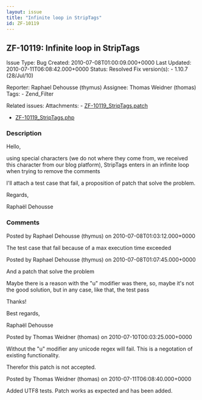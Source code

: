 ```yaml
---
layout: issue
title: "Infinite loop in StripTags"
id: ZF-10119
---
```


ZF-10119: Infinite loop in StripTags
------------------------------------

 Issue Type: Bug Created: 2010-07-08T01:00:09.000+0000 Last Updated: 2010-07-11T06:08:42.000+0000 Status: Resolved Fix version(s): - 1.10.7 (28/Jul/10)
 
 Reporter:  Raphael Dehousse (thymus)  Assignee:  Thomas Weidner (thomas)  Tags: - Zend\_Filter
 
 Related issues: 
 Attachments: - [ZF-10119\_StripTags.patch](/issues/secure/attachment/13196/ZF-10119_StripTags.patch)
- [ZF-10119\_StripTags.php](/issues/secure/attachment/13195/ZF-10119_StripTags.php)
 
### Description

Hello,

using special characters (we do not where they come from, we received this character from our blog platform), StripTags enters in an infinite loop when trying to remove the comments

I'll attach a test case that fail, a proposition of patch that solve the problem.

Regards,

Raphaël Dehousse

 

 

### Comments

Posted by Raphael Dehousse (thymus) on 2010-07-08T01:03:12.000+0000

The test case that fail because of a max execution time exceeded

 

 

Posted by Raphael Dehousse (thymus) on 2010-07-08T01:07:45.000+0000

And a patch that solve the problem

Maybe there is a reason with the "u" modifier was there, so, maybe it's not the good solution, but in any case, like that, the test pass

Thanks!

Best regards,

Raphaël Dehousse

 

 

Posted by Thomas Weidner (thomas) on 2010-07-10T00:03:25.000+0000

Without the "u" modifier any unicode regex will fail. This is a negotation of existing functionality.

Therefor this patch is not accepted.

 

 

Posted by Thomas Weidner (thomas) on 2010-07-11T06:08:40.000+0000

Added UTF8 tests. Patch works as expected and has been added.

 

 